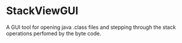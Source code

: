 # StackViewGUI
A GUI tool for opening java .class files and stepping through the stack operations perfomed by the byte code.
